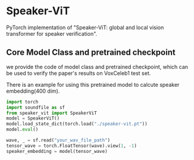 # Speaker-ViT
PyTorch implementation of "Speaker-ViT: global and local vision transformer for speaker verification".

## Core Model Class and pretrained checkpoint
we provide the code of model class and pretrained checkpoint, which can be used to verify the paper's results on VoxCeleb1 test set.

There is an example for using this pretrained model to calcute speaker embedding(400 dim).
```python
import torch
import soundfile as sf
from speaker_vit import SpeakerViT
model = SpeakerViT()
model.load_state_dict(torch.load("./speaker-vit.pt"))
model.eval()

wave, _ = sf.read("your_wav_file_path")
tensor_wave = torch.FloatTensor(wave).view(1, -1)
speaker_embedding = model(tensor_wave)
```
